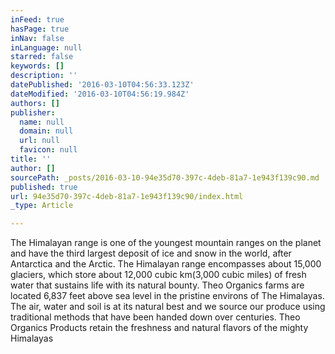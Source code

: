 ```yaml
---
inFeed: true
hasPage: true
inNav: false
inLanguage: null
starred: false
keywords: []
description: ''
datePublished: '2016-03-10T04:56:33.123Z'
dateModified: '2016-03-10T04:56:19.984Z'
authors: []
publisher:
  name: null
  domain: null
  url: null
  favicon: null
title: ''
author: []
sourcePath: _posts/2016-03-10-94e35d70-397c-4deb-81a7-1e943f139c90.md
published: true
url: 94e35d70-397c-4deb-81a7-1e943f139c90/index.html
_type: Article

---
```

The Himalayan range is one of the youngest mountain ranges on the planet and have the third largest deposit of ice and snow in the world, after Antarctica and the Arctic. The Himalayan range encompasses about 15,000 glaciers, which store about 12,000 cubic km(3,000 cubic miles) of fresh water that sustains life with its natural bounty.
Theo Organics farms are located 6,837 feet above sea level in the pristine environs of The Himalayas. The air, water and soil is at its natural best and we source our produce using traditional methods that have been handed down over centuries. 
Theo Organics Products retain the freshness and natural 
flavors of the mighty Himalayas